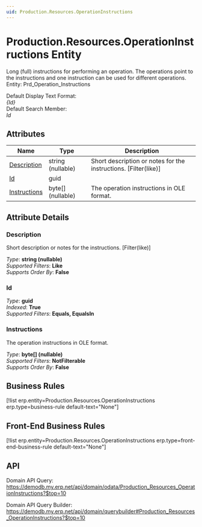 ```yaml
---
uid: Production.Resources.OperationInstructions
---
```

# Production.Resources.OperationInstructions Entity

Long (full) instructions for performing an operation. The operations point to the instructions and one instruction can be used for different operations. Entity: Prd_Operation_Instructions

Default Display Text Format:  
_{Id}_  
Default Search Member:  
_Id_  

## Attributes

| Name | Type | Description |
| ---- | ---- | --- |
| [Description](Production.Resources.OperationInstructions.md#description) | string (nullable) | Short description or notes for the instructions. [Filter(like)] 
| [Id](Production.Resources.OperationInstructions.md#id) | guid |  
| [Instructions](Production.Resources.OperationInstructions.md#instructions) | byte[] (nullable) | The operation instructions in OLE format. 


## Attribute Details

### Description

Short description or notes for the instructions. [Filter(like)]

_Type_: **string (nullable)**  
_Supported Filters_: **Like**  
_Supports Order By_: **False**  

### Id

_Type_: **guid**  
_Indexed_: **True**  
_Supported Filters_: **Equals, EqualsIn**  

### Instructions

The operation instructions in OLE format.

_Type_: **byte[] (nullable)**  
_Supported Filters_: **NotFilterable**  
_Supports Order By_: **False**  



## Business Rules

[!list erp.entity=Production.Resources.OperationInstructions erp.type=business-rule default-text="None"]

## Front-End Business Rules

[!list erp.entity=Production.Resources.OperationInstructions erp.type=front-end-business-rule default-text="None"]

## API

Domain API Query:
<https://demodb.my.erp.net/api/domain/odata/Production_Resources_OperationInstructions?$top=10>

Domain API Query Builder:
<https://demodb.my.erp.net/api/domain/querybuilder#Production_Resources_OperationInstructions?$top=10>

